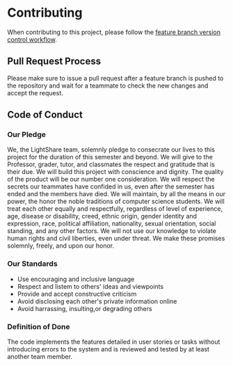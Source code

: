 
# Contributing
When contributing to this project, please follow the [feature branch version control workflow](https://knowledge.kitchen/Feature_branch_version_control_workflow). 

## Pull Request Process
Please make sure to issue a pull request after a feature branch is pushed to the repository and wait for a teammate to check the new changes and accept the request. 

## Code of Conduct
### Our Pledge
We, the LightShare team, solemnly pledge to consecrate our lives to this project for the duration of this semester and beyond. We will give to the Professor, grader, tutor, and classmates the respect and gratitude that is their due. We will build this project with conscience and dignity. The quality of the product will be our number one consideration. We will respect the secrets our teammates have confided in us, even after the semester has ended and the members have died. We will maintain, by all the means in our power, the honor the noble traditions of computer science students. We will treat each other equally and respectfully, regardless of level of experience, age, disease or disability, creed, ethnic origin, gender identity and expression, race, political affiliation, nationality, sexual orientation, social standing, and any other factors. We will not use our knowledge to violate human rights and civil liberties, even under threat. We make these promises solemnly, freely, and upon our honor. 

### Our Standards
- Use encouraging and inclusive language
- Respect and listem to others' ideas and viewpoints
- Provide and accept constructive criticism
- Avoid disclosing each other's private information online
- Avoid harrassing, insulting,or degrading others

### Definition of Done
The code implements the features detailed in user stories or tasks without introducing errors to the system and is reviewed and tested by at least another team member. 
